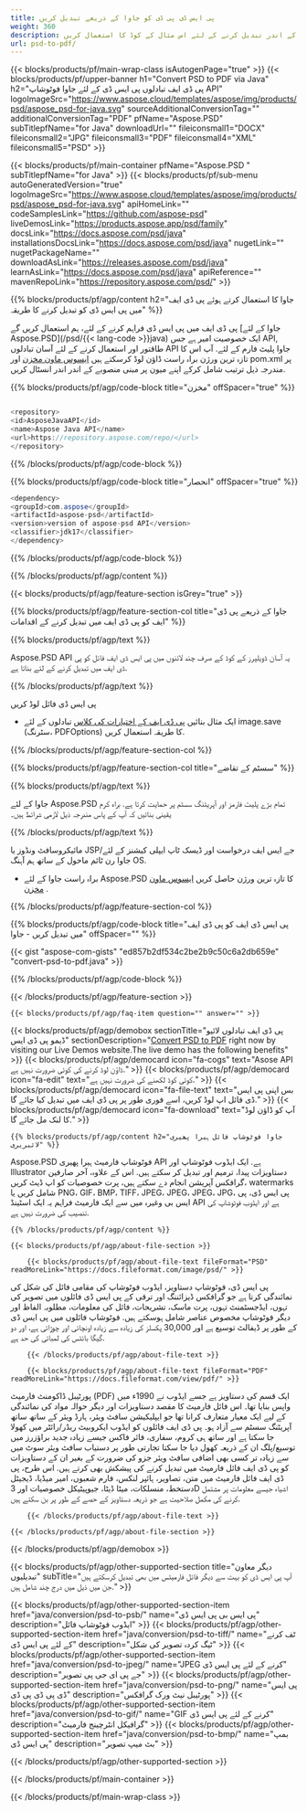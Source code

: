 ```yaml
---
title: پی ایس ڈی پی ڈی کو جاوا کے ذریعے تبدیل کریں
weight: 360
description: پی ڈی ایف فائل میں پی ایس ڈی فارمیٹ کے لئے نمونہ جاوا تبادلوں کوڈ. پی ایس ڈی ایف کو کسی بھی ویب یا ڈیسک ٹاپ جاوا کی بنیاد پر درخواست کے اندر تبدیل کرنے کے لئے اس مثال کے کوڈ کا استعمال کریں.
url: psd-to-pdf/
---
```


{{< blocks/products/pf/main-wrap-class isAutogenPage="true" >}}
{{< blocks/products/pf/upper-banner h1="Convert PSD to PDF via Java" h2="پی ڈی ایف تبادلوں پی ایس ڈی کے لئے جاوا فوٹوشاپ API" logoImageSrc="https://www.aspose.cloud/templates/aspose/img/products/psd/aspose_psd-for-java.svg" sourceAdditionalConversionTag="" additionalConversionTag="PDF" pfName="Aspose.PSD" subTitlepfName="for Java" downloadUrl="" fileiconsmall1="DOCX" fileiconsmall2="JPG" fileiconsmall3="PDF" fileiconsmall4="XML" fileiconsmall5="PSD" >}}

{{< blocks/products/pf/main-container pfName="Aspose.PSD " subTitlepfName="for Java" >}}
{{< blocks/products/pf/sub-menu autoGeneratedVersion="true" logoImageSrc="https://www.aspose.cloud/templates/aspose/img/products/psd/aspose_psd-for-java.svg" apiHomeLink="" codeSamplesLink="https://github.com/aspose-psd" liveDemosLink="https://products.aspose.app/psd/family" docsLink="https://docs.aspose.com/psd/java" installationsDocsLink="https://docs.aspose.com/psd/java" nugetLink="" nugetPackageName="" downloadAsLink="https://releases.aspose.com/psd/java" learnAsLink="https://docs.aspose.com/psd/java" apiReference="" mavenRepoLink="https://repository.aspose.com/psd/" >}}

{{% blocks/products/pf/agp/content h2="جاوا کا استعمال کرتے ہوئے پی ڈی ایف میں پی ایس ڈی کو تبدیل کرنے کا طریقہ" %}}

 پی ڈی ایف میں پی ایس ڈی فراہم کرنے کے لئے، ہم استعمال کریں گے
 [جاوا کے لئے Aspose.PSD](/psd/{{< lang-code >}}java) 
 ایک خصوصیت امیر ہے جس API, طاقتور اور استعمال کرنے کے لئے آسان تبادلوں API جاوا پلیٹ فارم کے لئے. آپ اس کا تازہ ترین ورژن براہ راست ڈاؤن لوڈ کرسکتے ہیں
 [ایسوس ماون مخزن](https://repository.aspose.com/psd/) 
 اور pom.xml پر مندرجہ ذیل ترتیب شامل کرکے اپنے میون پر مبنی منصوبے کے اندر اندر انسٹال کریں.

{{% blocks/products/pf/agp/code-block title="مخزن" offSpacer="true" %}}

```cs

<repository>
<id>AsposeJavaAPI</id>
<name>Aspose Java API</name>
<url>https://repository.aspose.com/repo/</url>
</repository>

```

{{% /blocks/products/pf/agp/code-block %}}

{{% blocks/products/pf/agp/code-block title="انحصار" offSpacer="true" %}}

```cs
<dependency>
<groupId>com.aspose</groupId>
<artifactId>aspose-psd</artifactId>
<version>version of aspose-psd API</version>
<classifier>jdk17</classifier>
</dependency>

```

{{% /blocks/products/pf/agp/code-block %}}

{{% /blocks/products/pf/agp/content %}}

{{< blocks/products/pf/agp/feature-section isGrey="true" >}}

{{% blocks/products/pf/agp/feature-section-col title="جاوا کے ذریعے پی ڈی ایف کو پی ڈی ایف میں تبدیل کرنے کے اقدامات" %}}

{{% blocks/products/pf/agp/text %}}

 Aspose.PSD API یہ آسان ڈویلپرز کے کوڈ کے صرف چند لائنوں میں پی ایس ڈی ایف فائل کو پی ڈی ایف میں تبدیل کرنے کے لئے بناتا ہے.

{{% /blocks/products/pf/agp/text %}}

پی ایس ڈی فائل لوڈ کریں
- ایک مثال بنائیں [پی ڈی ایف کے اختیارات کی کلاس](https://apireference.aspose.com/psd/java/com.aspose.psd.imageoptions/PdfOptions)
تبادلوں کے لئے image.save (سٹرنگ، PDFOptions) کا طریقہ استعمال کریں.

{{% /blocks/products/pf/agp/feature-section-col %}}

{{% blocks/products/pf/agp/feature-section-col title="سسٹم کے تقاضے" %}}

{{% blocks/products/pf/agp/text %}}

 جاوا کے لئے Aspose.PSD تمام بڑے پلیٹ فارمز اور آپریٹنگ سسٹم پر حمایت کرتا ہے. براہ کرم یقینی بنائیں کہ آپ کے پاس مندرجہ ذیل لازمی شرائط ہیں۔

{{% /blocks/products/pf/agp/text %}}

مائیکروسافٹ ونڈوز یا JSP/جے ایس ایف درخواست اور ڈیسک ٹاپ ایپلی کیشنز کے لئے جاوا رن ٹائم ماحول کے ساتھ ہم آہنگ OS.
- براہ راست جاوا کے لئے Aspose.PSD کا تازہ ترین ورژن حاصل کریں
 [ایسوس ماون مخزن](https://repository.aspose.com/psd/)  .

{{% /blocks/products/pf/agp/feature-section-col %}}

{{% blocks/products/pf/agp/code-block title="پی ایس ڈی ایف کو پی ڈی ایف میں تبدیل کریں - جاوا" offSpacer="" %}}

{{< gist "aspose-com-gists" "ed857b2df534c2be2b9c50c6a2db659e" "convert-psd-to-pdf.java" >}}

{{% /blocks/products/pf/agp/code-block %}}

{{< /blocks/products/pf/agp/feature-section >}}

    {{< blocks/products/pf/agp/faq-item question="" answer="" >}}
 

<!-- aboutfile Starts -->

{{< blocks/products/pf/agp/demobox sectionTitle="پی ڈی ایف تبادلوں لائیو ڈیمو پی ڈی ایس" sectionDescription="[Convert PSD to PDF](https://products.aspose.app/psd/conversion/psd-to-pdf) right now by visiting our Live Demos website.The live demo has the following benefits" >}}
        {{< blocks/products/pf/agp/democard icon="fa-cogs" text="Asose API ڈاؤن لوڈ کرنے کی کوئی ضرورت نہیں ہے." >}}
        {{< blocks/products/pf/agp/democard icon="fa-edit" text="کوئی کوڈ لکھنے کی ضرورت نہیں ہے." >}}
        {{< blocks/products/pf/agp/democard icon="fa-file-text" text="بس اپنی پی ایس ڈی فائل اپ لوڈ کریں، اسے فوری طور پر پی ڈی ایف میں تبدیل کیا جائے گا." >}}
        {{< blocks/products/pf/agp/democard icon="fa-download" text="آپ کو ڈاؤن لوڈ کا لنک مل جائے گا." >}}

    {{% blocks/products/pf/agp/content h2="جاوا فوٹوشاپ فائل ہیرا پھیری لائبریری" %}}

 Aspose.PSD فوٹوشاپ فارمیٹ ہیرا پھیری API ہے. ایک ایڈوب فوٹوشاپ اور Illustrator دستاویزات پیدا، ترمیم اور تبدیل کر سکتے ہیں. اس کے علاوہ، آخر صارفین گرافکس آپریشن انجام دے سکتے ہیں، پرت خصوصیات کو اپ ڈیٹ کریں، watermarks شامل کریں یا PNG، GIF، BMP، TIFF، JPEG، JPEG، JPEG، JPG، پی ایس ڈی، پی ایس بی وغیرہ میں سے ایک فارمیٹ فراہم یہ ایک اسٹینڈ API ہے اور ایڈوب فوٹوشاپ کی تنصیب کی ضرورت نہیں ہے. 



    {{% /blocks/products/pf/agp/content %}}

    {{< blocks/products/pf/agp/about-file-section >}}

        {{< blocks/products/pf/agp/about-file-text fileFormat="PSD" readMoreLink="https://docs.fileformat.com/image/psd/" >}}

پی ایس ڈی، فوٹوشاپ دستاویز، ایڈوب فوٹوشاپ کی مقامی فائل کی شکل کی نمائندگی کرتا ہے جو گرافکس ڈیزائننگ اور ترقی کے پی ایس ڈی فائلوں میں تصویر کی تہوں، ایڈجسٹمنٹ تہوں، پرت ماسک، تشریحات، فائل کی معلومات، مطلوبہ الفاظ اور دیگر فوٹوشاپ مخصوص عناصر شامل ہوسکتے ہیں. فوٹوشاپ فائلوں میں پی ایس ڈی کے طور پر ڈیفالٹ توسیع ہے اور 30,000 پکسلز کی زیادہ سے زیادہ اونچائی اور چوڑائی ہے، اور دو گیگا بائٹس کی لمبائی کی حد ہے.


        {{< /blocks/products/pf/agp/about-file-text >}}

        {{< blocks/products/pf/agp/about-file-text fileFormat="PDF" readMoreLink="https://docs.fileformat.com/view/pdf/" >}}

پورٹیبل ڈاکومنٹ فارمیٹ (PDF) ایک قسم کی دستاویز ہے جسے ایڈوب نے 1990ء میں واپس بنایا تھا۔ اس فائل فارمیٹ کا مقصد دستاویزات اور دیگر حوالہ مواد کی نمائندگی کے لیے ایک معیار متعارف کرانا تھا جو ایپلیکیشن سافٹ ویئر، ہارڈ ویئر کے ساتھ ساتھ آپریٹنگ سسٹم سے آزاد ہو۔ پی ڈی ایف فائلوں کو ایڈوب ایکروبیٹ ریڈر/رائٹر میں کھولا جا سکتا ہے اور ساتھ ہی کروم، سفاری، فائر فاکس جیسے زیادہ جدید براؤزرز میں توسیع/پلگ ان کے ذریعہ کھول دیا جا سکتا تجارتی طور پر دستیاب سافٹ ویئر سوٹ میں سے زیادہ تر کسی بھی اضافی سافٹ ویئر جزو کی ضرورت کے بغیر ان کے دستاویزات کو پی ڈی ایف فائل فارمیٹ میں تبدیل کرنے کی پیشکش بھی کرتے ہیں. اس طرح، پی ڈی ایف فائل فارمیٹ میں متن، تصاویر، ہائپر لنکس، فارم شعبوں، امیر میڈیا، ڈیجیٹل دستخط، منسلکات، میٹا ڈیٹا، جیوپیٹیکل خصوصیات اور 3D اشیاء جیسے معلومات پر مشتمل کرنے کی مکمل صلاحیت ہے جو ذریعہ دستاویز کے حصے کے طور پر بن سکتے ہیں.


        {{< /blocks/products/pf/agp/about-file-text >}}

    {{< /blocks/products/pf/agp/about-file-section >}}

{{< /blocks/products/pf/agp/demobox >}}

<!-- aboutfile Ends -->

{{< blocks/products/pf/agp/other-supported-section title="دیگر معاون تبدیلیوں" subTitle="آپ پی ایس ڈی کو بہت سے دیگر فائل فارمیٹس میں بھی تبدیل کرسکتے ہیں جن میں ذیل میں درج چند شامل ہیں." >}}

{{< blocks/products/pf/agp/other-supported-section-item href="java/conversion/psd-to-psb/" name="پی ایس بی پی ایس ڈی" description="ایڈوب فوٹوشاپ فائل" >}}
{{< blocks/products/pf/agp/other-supported-section-item href="java/conversion/psd-to-tiff/" name="ٹف کرنے کے لئے پی ایس ڈی" description="ٹیگ کردہ تصویر کی شکل" >}}
{{< blocks/products/pf/agp/other-supported-section-item href="java/conversion/psd-to-jpeg/" name="JPEG کرنے کے لئے پی ایس ڈی" description="جے پی ای جی پی تصویر" >}}
{{< blocks/products/pf/agp/other-supported-section-item href="java/conversion/psd-to-png/" name="پی ایس ڈی پی ڈی پی ڈی" description="پورٹیبل نیٹ ورک گرافکس" >}}
{{< blocks/products/pf/agp/other-supported-section-item href="java/conversion/psd-to-gif/" name="GIF کرنے کے لئے پی ایس ڈی" description="گرافیکل انٹرچینج فارمیٹ" >}}
{{< blocks/products/pf/agp/other-supported-section-item href="java/conversion/psd-to-bmp/" name="بمپ پی ایس ڈی" description="بٹ میپ تصویر" >}}

{{< /blocks/products/pf/agp/other-supported-section >}}

{{< /blocks/products/pf/main-container >}}
    
{{< /blocks/products/pf/main-wrap-class >}}
